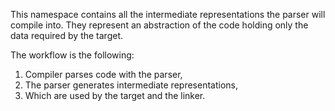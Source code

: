This namespace contains all the intermediate representations the
parser will compile into. They represent an abstraction of the code
holding only the data required by the target.

The workflow is the following:

  1. Compiler parses code with the parser,
  2. The parser generates intermediate representations,
  3. Which are used by the target and the linker.
